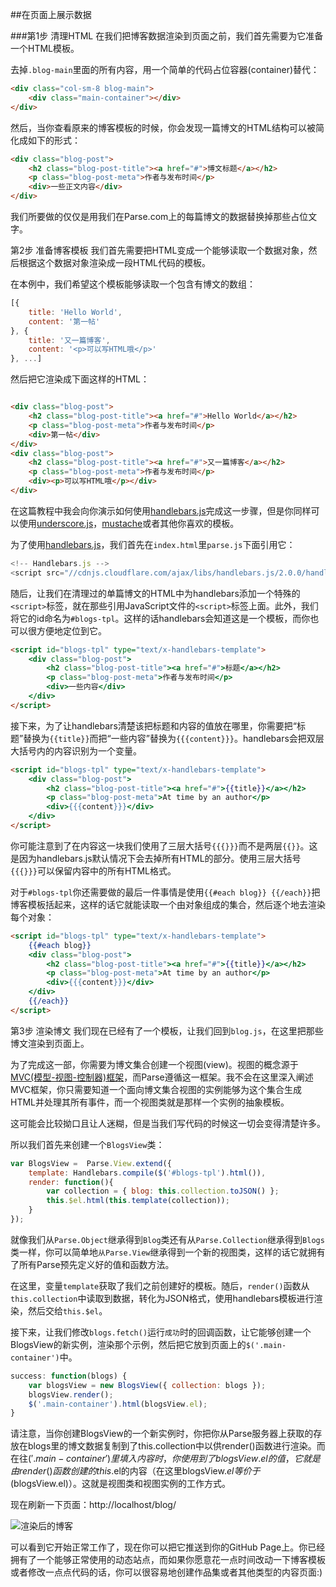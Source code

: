##在页面上展示数据

###第1步 清理HTML
在我们把博客数据渲染到页面之前，我们首先需要为它准备一个HTML模板。

去掉`.blog-main`里面的所有内容，用一个简单的代码占位容器(container)替代：

```html
<div class="col-sm-8 blog-main">
    <div class="main-container"></div>
</div>
```

然后，当你查看原来的博客模板的时候，你会发现一篇博文的HTML结构可以被简化成如下的形式：

```html
<div class="blog-post">
    <h2 class="blog-post-title"><a href="#">博文标题</a></h2>
    <p class="blog-post-meta">作者与发布时间</p>
    <div>一些正文内容</div>
</div>
```
我们所要做的仅仅是用我们在Parse.com上的每篇博文的数据替换掉那些占位文字。

第2步 准备博客模板
我们首先需要把HTML变成一个能够读取一个数据对象，然后根据这个数据对象渲染成一段HTML代码的模板。

在本例中，我们希望这个模板能够读取一个包含有博文的数组：

```JavaScript
[{
    title: 'Hello World',
    content: '第一帖'
}, {
    title: '又一篇博客',
    content: '<p>可以写HTML哦</p>'
}, ...]

```
然后把它渲染成下面这样的HTML：
```html

<div class="blog-post">
    <h2 class="blog-post-title"><a href="#">Hello World</a></h2>
    <p class="blog-post-meta">作者与发布时间</p>
    <div>第一帖</div>
</div>
<div class="blog-post">
    <h2 class="blog-post-title"><a href="#">又一篇博客</a></h2>
    <p class="blog-post-meta">作者与发布时间</p>
    <div><p>可以写HTML哦</p></div>
</div>
```
在这篇教程中我会向你演示如何使用[handlebars.js](http://handlebarsjs.com/)完成这一步骤，但是你同样可以使用[underscore.js](http://underscorejs.org/#template)，[mustache](http://mustache.github.io/)或者其他你喜欢的模板。

为了使用[handlebars.js](http://handlebarsjs.com/)，我们首先在`index.html`里`parse.js`下面引用它：
```JavaScript
<!-- Handlebars.js -->
<script src="//cdnjs.cloudflare.com/ajax/libs/handlebars.js/2.0.0/handlebars.min.js"></script>
```

随后，让我们在清理过的单篇博文的HTML中为handlebars添加一个特殊的`<script>`标签，就在那些引用JavaScript文件的`<script>`标签上面。此外，我们将它的id命名为`#blogs-tpl`。这样的话handlebars会知道这是一个模板，而你也可以很方便地定位到它。
```html
<script id="blogs-tpl" type="text/x-handlebars-template">
    <div class="blog-post">
        <h2 class="blog-post-title"><a href="#">标题</a></h2>
        <p class="blog-post-meta">作者与发布时间</p>
        <div>一些内容</div>
    </div>
</script>
```
接下来，为了让handlebars清楚该把标题和内容的值放在哪里，你需要把“标题”替换为`{{title}}`而把“一些内容”替换为`{{{content}}}`。handlebars会把双层大括号内的内容识别为一个变量。

```html
<script id="blogs-tpl" type="text/x-handlebars-template">
    <div class="blog-post">
        <h2 class="blog-post-title"><a href="#">{{title}}</a></h2>
        <p class="blog-post-meta">At time by an author</p>
        <div>{{{content}}}</div>
    </div>
</script>
```
你可能注意到了在内容这一块我们使用了三层大括号`{{{}}}`而不是两层`{{}}`。这是因为handlebars.js默认情况下会去掉所有HTML的部分。使用三层大括号`{{{}}}`可以保留内容中的所有HTML格式。

对于`#blogs-tpl`你还需要做的最后一件事情是使用`{{#each blog}} {{/each}}`把博客模板括起来，这样的话它就能读取一个由对象组成的集合，然后逐个地去渲染每个对象：

```html
<script id="blogs-tpl" type="text/x-handlebars-template">
    {{#each blog}}
    <div class="blog-post">
        <h2 class="blog-post-title"><a href="#">{{title}}</a></h2>
        <p class="blog-post-meta">At time by an author</p>
        <div>{{{content}}}</div>
    </div>
    {{/each}}
</script>
```

第3步 渲染博文
我们现在已经有了一个模板，让我们回到`blog.js`，在这里把那些博文渲染到页面上。

为了完成这一部，你需要为博文集合创建一个视图(view)。视图的概念源于[MVC(模型-视图-控制器)框架](http://en.wikipedia.org/wiki/Model%E2%80%93view%E2%80%93controller)，而Parse遵循这一框架。我不会在这里深入阐述MVC框架，你只需要知道一个面向博文集合视图的实例能够为这个集合生成HTML并处理其所有事件，而一个视图类就是那样一个实例的抽象模板。

这可能会比较拗口且让人迷糊，但是当我们写代码的时候这一切会变得清楚许多。

所以我们首先来创建一个`BlogsView`类：

```JavaScript
var BlogsView =  Parse.View.extend({
    template: Handlebars.compile($('#blogs-tpl').html()),
    render: function(){ 
        var collection = { blog: this.collection.toJSON() };
        this.$el.html(this.template(collection));
    }
});
```

就像我们从`Parse.Object`继承得到`Blog`类还有从`Parse.Collection`继承得到`Blogs`类一样，你可以简单地`从Parse.View`继承得到一个新的视图类，这样的话它就拥有了所有Parse预先定义好的值和函数方法。

在这里，变量`template`获取了我们之前创建好的模板。随后，`render()`函数从`this.collection`中读取到数据，转化为JSON格式，使用handlebars模板进行渲染，然后交给`this.$el`。

接下来，让我们修改`blogs.fetch()`运行`成功`时的回调函数，让它能够创建一个BlogsView的新实例，渲染那个示例，然后把它放到页面上的`$('.main-container')`中。

```JavaScript
success: function(blogs) {
    var blogsView = new BlogsView({ collection: blogs });
    blogsView.render();
    $('.main-container').html(blogsView.el);
}
```

请注意，当你创建BlogsView的一个新实例时，你把你从Parse服务器上获取的存放在blogs里的博文数据复制到了this.collection中以供render()函数进行渲染。而在往$('.main-container')里填入内容时，你使用到了blogsView.el的值，它就是由render()函数创建的this.$el的内容（在这里blogsView.$el等价于$(blogsView.el)）。这就是视图类和视图实例的工作方式。

现在刷新一下页面：http://localhost/blog/

![渲染后的博客](https://s3.amazonaws.com/cms-assets.tutsplus.com/uploads/users/435/posts/22047/image/09-blogs-rendered.png)

可以看到它开始正常工作了，现在你可以把它推送到你的GitHub Page上。你已经拥有了一个能够正常使用的动态站点，而如果你愿意花一点时间改动一下博客模板或者修改一点点代码的话，你可以很容易地创建作品集或者其他类型的内容页面:)